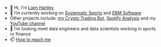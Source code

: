- 👋 Hi, I’m [Liam Hartley](https://www.liamhartley.co.uk/)
- 🌱 I’m currently working on [Systematic Sports](https://www.systematicsports.co.uk) and [EBM Software](https://ebmsoftware.com)
- Other projects include: [my Crypto Trading Bot](https://github.com/liamhartley/cryptotradingbot), [Spotify Analysis](https://github.com/liamhartley/spotify_analysis) and my [YouTube channel](https://www.youtube.com/channel/UC6NlcnUIj1jHhTO1MarsWpw)
- 💞️ I’m looking meet data engineers and data scientists working in sports or finance
- 📫 [How to reach me](https://www.liamhartley.co.uk/about)

